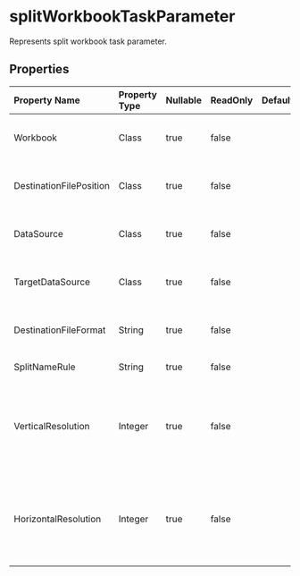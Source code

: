 # **splitWorkbookTaskParameter**

Represents split workbook task parameter. 

## **Properties**

| Property Name | Property Type | Nullable |  ReadOnly | DefaultValue | Description | 
| :- | :- | :- |:- |  :- | :- |
|Workbook|Class|true|false |  |Represents data source of task object.|
|DestinationFilePosition|Class|true|false |  |Represents data source of task object.|
|DataSource|Class|true|false |  |Represents destination data source.|
|TargetDataSource|Class|true|false |  |Represents destination data source.|
|DestinationFileFormat|String|true|false |  |Represents destination data file format.|
|SplitNameRule|String|true|false |  |SheetName /NewGuid|
|VerticalResolution|Integer|true|false |  |When destination file format is image , vertical resolution can not be null.|
|HorizontalResolution|Integer|true|false |  |When destination file format is image , horizontal resolution can not be null.|

